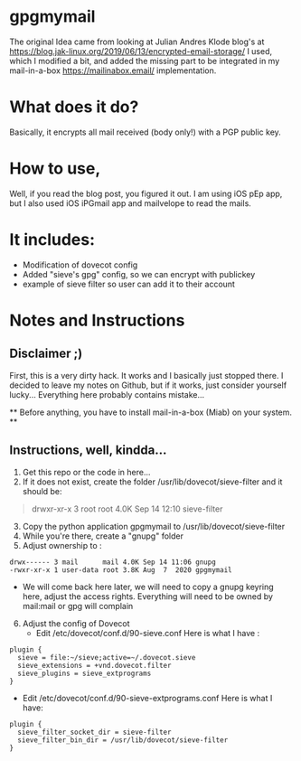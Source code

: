# gpgmymail

The original Idea came from looking at Julian Andres Klode blog's at https://blog.jak-linux.org/2019/06/13/encrypted-email-storage/
I used, which I modified a bit, and added the missing part to be integrated in my mail-in-a-box https://mailinabox.email/ implementation.

# What does it do?

Basically, it encrypts all mail received (body only!) with a PGP public key.

# How to use,

Well, if you read the blog post, you figured it out.  I am using iOS pEp app, but I also used iOS iPGmail app and mailvelope to read the mails.

# It includes:
- Modification of dovecot config
- Added "sieve's gpg" config, so we can encrypt with publickey
- example of sieve filter so user can add it to their account

# Notes and Instructions

## Disclaimer ;)

First, this is a very dirty hack.  It works and I basically just stopped there.  I decided to leave my notes on Github, but if it works, just consider
yourself lucky...  Everything here probably contains mistake...  

** Before anything, you have to install mail-in-a-box (Miab) on your system. **

## Instructions, well, kindda...

1. Get this repo or the code in here...
2. If it does not exist, create the folder /usr/lib/dovecot/sieve-filter and it should be:
> drwxr-xr-x  3 root root 4.0K Sep 14 12:10 sieve-filter
3. Copy the python application gpgmymail to /usr/lib/dovecot/sieve-filter
4. While you're there, create a "gnupg" folder
5. Adjust ownership to :
```
drwx------ 3 mail      mail 4.0K Sep 14 11:06 gnupg
-rwxr-xr-x 1 user-data root 3.8K Aug  7  2020 gpgmymail
``` 
   - We will come back here later, we will need to copy a gnupg keyring here, adjust the access rights.  Everything will need to be owned by mail:mail or gpg will complain
6. Adjust the config of Dovecot
   - Edit /etc/dovecot/conf.d/90-sieve.conf  Here is what I have :
```
plugin {
  sieve = file:~/sieve;active=~/.dovecot.sieve
  sieve_extensions = +vnd.dovecot.filter
  sieve_plugins = sieve_extprograms
}
```
   - Edit /etc/dovecot/conf.d/90-sieve-extprograms.conf  Here is what I have:
```
plugin {
  sieve_filter_socket_dir = sieve-filter
  sieve_filter_bin_dir = /usr/lib/dovecot/sieve-filter
}
```

